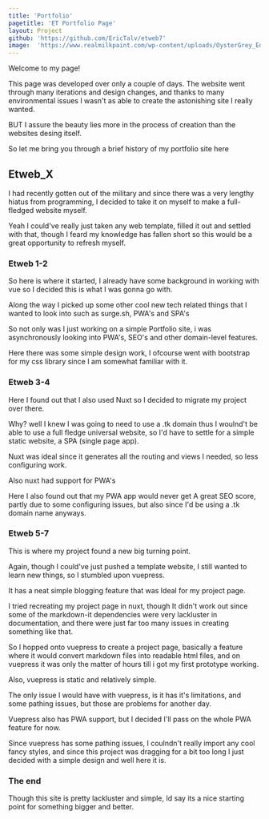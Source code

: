 ```yaml
---
title: 'Portfolio'
pagetitle: 'ET Portfolio Page'
layout: Project
github: 'https://github.com/EricTalv/etweb7'
image:  'https://www.realmilkpaint.com/wp-content/uploads/OysterGrey_Edited_2018.jpg'
---
```



Welcome to my page!

This page was developed over only a couple of days.
The website went through many iterations and design changes,
and thanks to many environmental issues I wasn't as able to create
the astonishing site I really wanted.

BUT I assure the beauty lies more in the process of creation
than the websites desing itself.

So let me bring you through a brief history of 
my portfolio site here 

## Etweb_X

I had recently gotten out of the military and since
there was a very lengthy hiatus from programming, I decided
to take it on myself to make a full-fledged website myself.

Yeah I could've really just taken any web template,
filled it out and settled with that, though I feard
my knowledge has fallen short so this would be a great opportunity to 
refresh myself.

### Etweb 1-2

So here is where it started,
I already have some background in working with vue
so I decided this is what I was gonna go with.

Along the way I picked up some other cool new tech
related things that I wanted to look into such as surge.sh, PWA's and SPA's 

So not only was I just working on a simple Portfolio site,
i was asynchronously looking into PWA's, SEO's and 
other domain-level features.

Here there was some simple design work, I 
ofcourse went with bootstrap for my css library since
I am somewhat familiar with it.


### Etweb 3-4

Here I found out that I also used Nuxt so I decided
to migrate my project over there.

Why? well I knew I was going to need to use a .tk domain
thus I woulnd't be able to use a full fledge universal website,
so I'd have to settle for a simple static website, a SPA (single page app).

Nuxt was ideal since it generates all the routing 
and views I needed, so less configuring work.

Also nuxt had support for PWA's

Here I also found out that my PWA app would never get 
A great SEO score, partly due to some configuring issues, but also
since I'd be using a .tk domain name anyways.

### Etweb 5-7

This is where my project found a new big turning point.

Again, though I could've just pushed a template 
website, I still wanted to learn new things, so I stumbled upon vuepress.

It has a neat simple blogging feature that was Ideal for 
my project page.

I tried recreating my project page in nuxt, 
though It didn't work out since some of the markdown-it
dependencies were very lackluster in documentation, and there 
were just far too many issues in creating something like that.

So I hopped onto vuepress to create a project page,
basically a feature where it would convert markdown files into readable
html files, and on vuepress it was only the matter of hours 
till i got my first prototype working.

Also, vuepress is static and relatively simple.

The only issue I would have with vuepress, is 
it has it's limitations, and some pathing issues, but those
are problems for another day.

Vuepress also has PWA support, but I decided I'll pass on
the whole PWA feature for now.

Since vuepress has some pathing issues, I coulndn't 
really import any cool fancy styles, and since
this project was dragging for a bit too long I just decided with a simple
design and well here it is.

### The end 

Though this site is pretty lackluster and simple, 
Id say its a nice starting point for something bigger and better.
